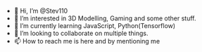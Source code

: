 - 👋 Hi, I’m @Stev110
- 👀 I’m interested in 3D Modelling, Gaming and some other stuff.
- 🌱 I’m currently learning JavaScript, Python(Tensorflow)
- 💞️ I’m looking to collaborate on multiple things.
- 📫 How to reach me is here and by mentioning me

<!---
Stev110/Stev110 is a ✨ special ✨ repository because its `README.md` (this file) appears on your GitHub profile.
You can click the Preview link to take a look at your changes.
--->
